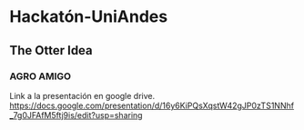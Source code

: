 # Hackatón-UniAndes
## The Otter Idea
### AGRO AMIGO

Link a la presentación en google drive.
https://docs.google.com/presentation/d/16y6KiPQsXqstW42gJP0zTS1NNhf_7g0JFAfM5ftj9is/edit?usp=sharing
